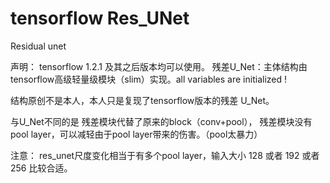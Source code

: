 # tensorflow Res_UNet
Residual unet

声明： tensorflow 1.2.1 及其之后版本均可以使用。
残差U_Net：主体结构由tensorflow高级轻量级模块（slim）实现。all variables are initialized ! 

结构原创不是本人，本人只是复现了tensorflow版本的残差 U_Net。

与U_Net不同的是 残差模块代替了原来的block（conv+pool），
残差模块没有pool layer，可以减轻由于pool layer带来的伤害。（pool太暴力）

注意：
res_unet尺度变化相当于有多个pool layer，输入大小 128 或者 192 或者 256 比较合适。
